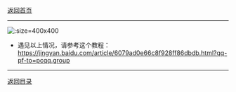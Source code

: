 [返回首页](./Home.md)
***

![](./Cache_44b12e398d53c451..jpg ':size=400x400')


- 遇见以上情况，请参考这个教程：https://jingyan.baidu.com/article/6079ad0e66c8f928ff86dbdb.html?qq-pf-to=pcqq.group


***
[返回目录](./常见问题指南.md)

